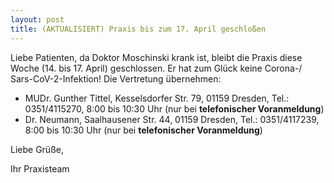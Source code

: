 ```yaml
---
layout: post
title: (AKTUALISIERT) Praxis bis zum 17. April geschloßen
---
```


Liebe Patienten,
da Doktor Moschinski krank ist, bleibt die Praxis diese Woche (14. bis 17. April) geschlossen. Er hat zum Glück keine Corona-/ Sars-CoV-2-Infektion!
Die Vertretung übernehmen:
* MUDr. Gunther Tittel, Kesselsdorfer Str. 79, 01159 Dresden, Tel.: 0351/4115270, 8:00 bis 10:30 Uhr (nur bei __telefonischer Voranmeldung__)
* Dr. Neumann, Saalhausener Str. 44, 01159 Dresden, Tel.: 0351/4117239, 8:00 bis 10:30 Uhr (nur bei __telefonischer Voranmeldung__)

Liebe Grüße,
<p/>
Ihr Praxisteam
<p/>

